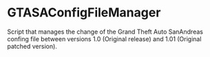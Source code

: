 # GTASAConfigFileManager
Script that manages the change of the Grand Theft Auto SanAndreas confing file between versions 1.0 (Original release) and 1.01 (Original patched version).
